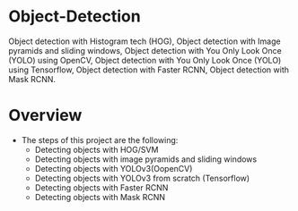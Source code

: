 # Object-Detection
Object detection with Histogram tech (HOG),
Object detection with Image pyramids and sliding windows,
Object detection with You Only Look Once (YOLO) using OpenCV,
Object detection with You Only Look Once (YOLO) using Tensorflow,
Object detection with Faster RCNN,
Object detection with Mask RCNN.

# Overview
* The steps of this project are the following:
    * Detecting objects with HOG/SVM
    * Detecting objects with image pyramids and sliding windows
    * Detecting objects with YOLOv3(OopenCV)
    * Detecting objects with YOLOv3 from scratch (Tensorflow)
    * Detecting objects with Faster RCNN
    * Detecting objects with Mask RCNN

<!-- ## Running obj_pyramids_sliding.py
* object detector with <b>image pyramids</b> and <b>sliding windows</b>.

* <b>Sample Image</b>

    ![1](https://github.com/hasanoqool/Object-Detection/blob/main/data/dog.jpg)

* <b>Without NMS</b>

    ![1](https://github.com/hasanoqool/Object-Detection/blob/main/data/Before_0.jpg)

* <b>With NMS</b>

    ![1](https://github.com/hasanoqool/Object-Detection/blob/main/data/After_0.jpg)

## Running yolov3.py
* object detector with <b>yolov3</b> from scratch.

* <b>test1:</b>

    ![1](https://github.com/hasanoqool/Object-Detection/blob/main/data/dog_after.png)

* <b>test2:</b>

    ![1](https://github.com/hasanoqool/Object-Detection/blob/main/data/car_after.png)


## Contact
* Reach me out here: https://www.linkedin.com/in/hasanoqool/
# -->